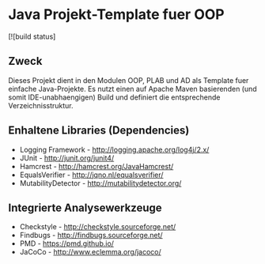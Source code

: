 # Java Projekt-Template fuer OOP

[![build status]

## Zweck
Dieses Projekt dient in den Modulen OOP, PLAB und AD als Template fuer 
einfache Java-Projekte.
Es nutzt einen auf Apache Maven basierenden (und somit IDE-unabhaengigen) 
Build und definiert die entsprechende Verzeichnisstruktur. 

## Enhaltene Libraries (Dependencies)
* Logging Framework - http://logging.apache.org/log4j/2.x/
* JUnit - http://junit.org/junit4/
* Hamcrest - http://hamcrest.org/JavaHamcrest/
* EqualsVerifier - http://jqno.nl/equalsverifier/
* MutabilityDetector - http://mutabilitydetector.org/

## Integrierte Analysewerkzeuge
* Checkstyle - http://checkstyle.sourceforge.net/
* Findbugs - http://findbugs.sourceforge.net/
* PMD - https://pmd.github.io/
* JaCoCo - http://www.eclemma.org/jacoco/